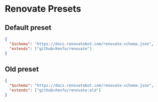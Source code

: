 # Renovate Presets

## Default preset

```json
{
  "$schema": "https://docs.renovatebot.com/renovate-schema.json",
  "extends": ["github>Xenfo/renovate"]
}
```

## Old preset

```json
{
  "$schema": "https://docs.renovatebot.com/renovate-schema.json",
  "extends": ["github>Xenfo/renovate:old"]
}
```
